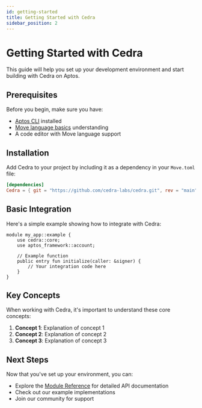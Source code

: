 ```yaml
---
id: getting-started
title: Getting Started with Cedra
sidebar_position: 2
---
```


# Getting Started with Cedra

This guide will help you set up your development environment and start building with Cedra on Aptos.

## Prerequisites

Before you begin, make sure you have:

- [Aptos CLI](https://aptos.dev/cli-tools/aptos-cli-tool/install-aptos-cli/) installed
- [Move language basics](https://aptos.dev/move/move-on-aptos) understanding
- A code editor with Move language support

## Installation

Add Cedra to your project by including it as a dependency in your `Move.toml` file:

```toml
[dependencies]
Cedra = { git = "https://github.com/cedra-labs/cedra.git", rev = "main" }
```

## Basic Integration

Here's a simple example showing how to integrate with Cedra:

```move
module my_app::example {
    use cedra::core;
    use aptos_framework::account;
    
    // Example function
    public entry fun initialize(caller: &signer) {
        // Your integration code here
    }
}
```

## Key Concepts

When working with Cedra, it's important to understand these core concepts:

1. **Concept 1**: Explanation of concept 1
2. **Concept 2**: Explanation of concept 2
3. **Concept 3**: Explanation of concept 3

## Next Steps

Now that you've set up your environment, you can:

- Explore the [Module Reference](modules/cedra.md) for detailed API documentation
- Check out our example implementations
- Join our community for support 